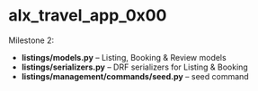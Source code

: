 # alx_travel_app_0x00

Milestone 2:  
- **listings/models.py** – Listing, Booking & Review models  
- **listings/serializers.py** – DRF serializers for Listing & Booking  
- **listings/management/commands/seed.py** – seed command
